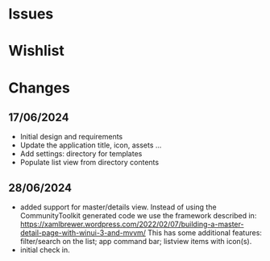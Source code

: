 # Issues

# Wishlist


# Changes
## 17/06/2024
- Initial design and requirements
- Update the application title, icon, assets ...
- Add settings: directory for templates
- Populate list view from directory contents

## 28/06/2024
- added support for master/details view. Instead of using the CommunityToolkit generated code we use the framework described in: https://xamlbrewer.wordpress.com/2022/02/07/building-a-master-detail-page-with-winui-3-and-mvvm/
This has some additional features: filter/search on the list; app command bar; listview items with icon(s).
- initial check in.

